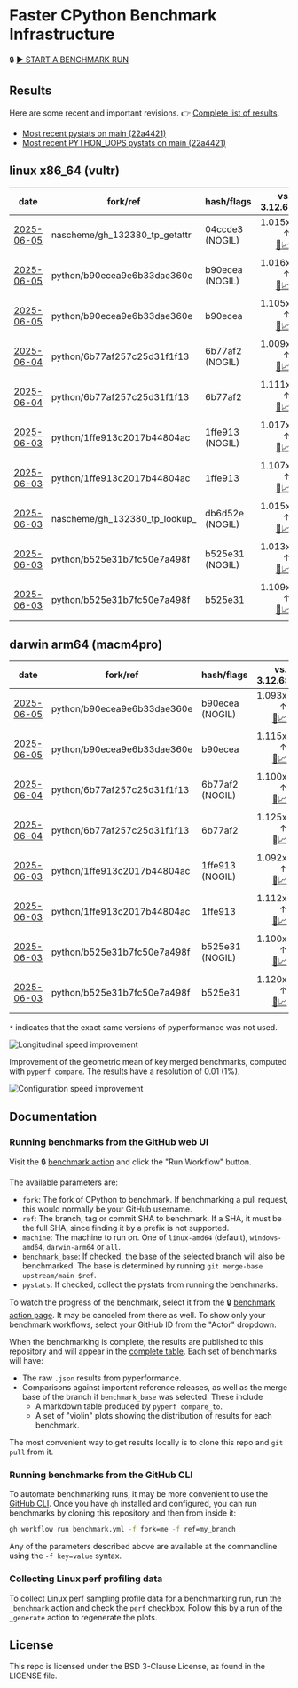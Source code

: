 # Faster CPython Benchmark Infrastructure

🔒 [▶️ START A BENCHMARK RUN](../../actions/workflows/benchmark.yml)

## Results

Here are some recent and important revisions. 👉 [Complete list of results](RESULTS.md).

<!-- START table -->
- [Most recent  pystats on main (22a4421)](results/bm-20250111-3.14.0a3%2B-22a4421/bm-20250111-vultr-x86_64-python-22a442181d5f1ac496da-3.14.0a3%2B-22a4421-pystats.md)
- [Most recent PYTHON_UOPS pystats on main (22a4421)](results/bm-20250111-3.14.0a3%2B-22a4421-PYTHON_UOPS/bm-20250111-vultr-x86_64-python-22a442181d5f1ac496da-3.14.0a3%2B-22a4421-pystats.md)

## linux x86_64 (vultr)
| date | fork/ref | hash/flags | vs. 3.12.6: | vs. 3.13.0rc2: | vs. base: |
| --- | --- | --- | ---: | ---: | ---: |
| [2025-06-05](results/bm-20250605-3.15.0a0-04ccde3-NOGIL) | nascheme/gh_132380_tp_getattr | 04ccde3 (NOGIL) | 1.015x ↑<br>[📄](results/bm-20250605-3.15.0a0-04ccde3-NOGIL/bm-20250605-vultr-x86_64-nascheme-gh_132380_tp_getattr-3.15.0a0-04ccde3-vs-3.12.6.md)[📈](results/bm-20250605-3.15.0a0-04ccde3-NOGIL/bm-20250605-vultr-x86_64-nascheme-gh_132380_tp_getattr-3.15.0a0-04ccde3-vs-3.12.6.svg) | 1.020x ↓<br>[📄](results/bm-20250605-3.15.0a0-04ccde3-NOGIL/bm-20250605-vultr-x86_64-nascheme-gh_132380_tp_getattr-3.15.0a0-04ccde3-vs-3.13.0rc2.md)[📈](results/bm-20250605-3.15.0a0-04ccde3-NOGIL/bm-20250605-vultr-x86_64-nascheme-gh_132380_tp_getattr-3.15.0a0-04ccde3-vs-3.13.0rc2.svg) | 1.001x ↓<br>[📄](results/bm-20250605-3.15.0a0-04ccde3-NOGIL/bm-20250605-vultr-x86_64-nascheme-gh_132380_tp_getattr-3.15.0a0-04ccde3-vs-base.md)[📈](results/bm-20250605-3.15.0a0-04ccde3-NOGIL/bm-20250605-vultr-x86_64-nascheme-gh_132380_tp_getattr-3.15.0a0-04ccde3-vs-base.svg)[🧠](results/bm-20250605-3.15.0a0-04ccde3-NOGIL/bm-20250605-vultr-x86_64-nascheme-gh_132380_tp_getattr-3.15.0a0-04ccde3-vs-base-mem.svg) |
| [2025-06-05](results/bm-20250605-3.15.0a0-b90ecea-NOGIL) | python/b90ecea9e6b33dae360e | b90ecea (NOGIL) | 1.016x ↑<br>[📄](results/bm-20250605-3.15.0a0-b90ecea-NOGIL/bm-20250605-vultr-x86_64-python-b90ecea9e6b33dae360e-3.15.0a0-b90ecea-vs-3.12.6.md)[📈](results/bm-20250605-3.15.0a0-b90ecea-NOGIL/bm-20250605-vultr-x86_64-python-b90ecea9e6b33dae360e-3.15.0a0-b90ecea-vs-3.12.6.svg) | 1.019x ↓<br>[📄](results/bm-20250605-3.15.0a0-b90ecea-NOGIL/bm-20250605-vultr-x86_64-python-b90ecea9e6b33dae360e-3.15.0a0-b90ecea-vs-3.13.0rc2.md)[📈](results/bm-20250605-3.15.0a0-b90ecea-NOGIL/bm-20250605-vultr-x86_64-python-b90ecea9e6b33dae360e-3.15.0a0-b90ecea-vs-3.13.0rc2.svg) | 1.086x ↓<br>[📄](results/bm-20250605-3.15.0a0-b90ecea-NOGIL/bm-20250605-vultr-x86_64-python-b90ecea9e6b33dae360e-3.15.0a0-b90ecea-vs-base.md)[📈](results/bm-20250605-3.15.0a0-b90ecea-NOGIL/bm-20250605-vultr-x86_64-python-b90ecea9e6b33dae360e-3.15.0a0-b90ecea-vs-base.svg)[🧠](results/bm-20250605-3.15.0a0-b90ecea-NOGIL/bm-20250605-vultr-x86_64-python-b90ecea9e6b33dae360e-3.15.0a0-b90ecea-vs-base-mem.svg) |
| [2025-06-05](results/bm-20250605-3.15.0a0-b90ecea) | python/b90ecea9e6b33dae360e | b90ecea | 1.105x ↑<br>[📄](results/bm-20250605-3.15.0a0-b90ecea/bm-20250605-vultr-x86_64-python-b90ecea9e6b33dae360e-3.15.0a0-b90ecea-vs-3.12.6.md)[📈](results/bm-20250605-3.15.0a0-b90ecea/bm-20250605-vultr-x86_64-python-b90ecea9e6b33dae360e-3.15.0a0-b90ecea-vs-3.12.6.svg) | 1.067x ↑<br>[📄](results/bm-20250605-3.15.0a0-b90ecea/bm-20250605-vultr-x86_64-python-b90ecea9e6b33dae360e-3.15.0a0-b90ecea-vs-3.13.0rc2.md)[📈](results/bm-20250605-3.15.0a0-b90ecea/bm-20250605-vultr-x86_64-python-b90ecea9e6b33dae360e-3.15.0a0-b90ecea-vs-3.13.0rc2.svg) |  |
| [2025-06-04](results/bm-20250604-3.15.0a0-6b77af2-NOGIL) | python/6b77af257c25d31f1f13 | 6b77af2 (NOGIL) | 1.009x ↑<br>[📄](results/bm-20250604-3.15.0a0-6b77af2-NOGIL/bm-20250604-vultr-x86_64-python-6b77af257c25d31f1f13-3.15.0a0-6b77af2-vs-3.12.6.md)[📈](results/bm-20250604-3.15.0a0-6b77af2-NOGIL/bm-20250604-vultr-x86_64-python-6b77af257c25d31f1f13-3.15.0a0-6b77af2-vs-3.12.6.svg) | 1.026x ↓<br>[📄](results/bm-20250604-3.15.0a0-6b77af2-NOGIL/bm-20250604-vultr-x86_64-python-6b77af257c25d31f1f13-3.15.0a0-6b77af2-vs-3.13.0rc2.md)[📈](results/bm-20250604-3.15.0a0-6b77af2-NOGIL/bm-20250604-vultr-x86_64-python-6b77af257c25d31f1f13-3.15.0a0-6b77af2-vs-3.13.0rc2.svg) | 1.095x ↓<br>[📄](results/bm-20250604-3.15.0a0-6b77af2-NOGIL/bm-20250604-vultr-x86_64-python-6b77af257c25d31f1f13-3.15.0a0-6b77af2-vs-base.md)[📈](results/bm-20250604-3.15.0a0-6b77af2-NOGIL/bm-20250604-vultr-x86_64-python-6b77af257c25d31f1f13-3.15.0a0-6b77af2-vs-base.svg)[🧠](results/bm-20250604-3.15.0a0-6b77af2-NOGIL/bm-20250604-vultr-x86_64-python-6b77af257c25d31f1f13-3.15.0a0-6b77af2-vs-base-mem.svg) |
| [2025-06-04](results/bm-20250604-3.15.0a0-6b77af2) | python/6b77af257c25d31f1f13 | 6b77af2 | 1.111x ↑<br>[📄](results/bm-20250604-3.15.0a0-6b77af2/bm-20250604-vultr-x86_64-python-6b77af257c25d31f1f13-3.15.0a0-6b77af2-vs-3.12.6.md)[📈](results/bm-20250604-3.15.0a0-6b77af2/bm-20250604-vultr-x86_64-python-6b77af257c25d31f1f13-3.15.0a0-6b77af2-vs-3.12.6.svg) | 1.073x ↑<br>[📄](results/bm-20250604-3.15.0a0-6b77af2/bm-20250604-vultr-x86_64-python-6b77af257c25d31f1f13-3.15.0a0-6b77af2-vs-3.13.0rc2.md)[📈](results/bm-20250604-3.15.0a0-6b77af2/bm-20250604-vultr-x86_64-python-6b77af257c25d31f1f13-3.15.0a0-6b77af2-vs-3.13.0rc2.svg) |  |
| [2025-06-03](results/bm-20250603-3.15.0a0-1ffe913-NOGIL) | python/1ffe913c2017b44804ac | 1ffe913 (NOGIL) | 1.017x ↑<br>[📄](results/bm-20250603-3.15.0a0-1ffe913-NOGIL/bm-20250603-vultr-x86_64-python-1ffe913c2017b44804ac-3.15.0a0-1ffe913-vs-3.12.6.md)[📈](results/bm-20250603-3.15.0a0-1ffe913-NOGIL/bm-20250603-vultr-x86_64-python-1ffe913c2017b44804ac-3.15.0a0-1ffe913-vs-3.12.6.svg) | 1.019x ↓<br>[📄](results/bm-20250603-3.15.0a0-1ffe913-NOGIL/bm-20250603-vultr-x86_64-python-1ffe913c2017b44804ac-3.15.0a0-1ffe913-vs-3.13.0rc2.md)[📈](results/bm-20250603-3.15.0a0-1ffe913-NOGIL/bm-20250603-vultr-x86_64-python-1ffe913c2017b44804ac-3.15.0a0-1ffe913-vs-3.13.0rc2.svg) | 1.088x ↓<br>[📄](results/bm-20250603-3.15.0a0-1ffe913-NOGIL/bm-20250603-vultr-x86_64-python-1ffe913c2017b44804ac-3.15.0a0-1ffe913-vs-base.md)[📈](results/bm-20250603-3.15.0a0-1ffe913-NOGIL/bm-20250603-vultr-x86_64-python-1ffe913c2017b44804ac-3.15.0a0-1ffe913-vs-base.svg)[🧠](results/bm-20250603-3.15.0a0-1ffe913-NOGIL/bm-20250603-vultr-x86_64-python-1ffe913c2017b44804ac-3.15.0a0-1ffe913-vs-base-mem.svg) |
| [2025-06-03](results/bm-20250603-3.15.0a0-1ffe913) | python/1ffe913c2017b44804ac | 1ffe913 | 1.107x ↑<br>[📄](results/bm-20250603-3.15.0a0-1ffe913/bm-20250603-vultr-x86_64-python-1ffe913c2017b44804ac-3.15.0a0-1ffe913-vs-3.12.6.md)[📈](results/bm-20250603-3.15.0a0-1ffe913/bm-20250603-vultr-x86_64-python-1ffe913c2017b44804ac-3.15.0a0-1ffe913-vs-3.12.6.svg) | 1.070x ↑<br>[📄](results/bm-20250603-3.15.0a0-1ffe913/bm-20250603-vultr-x86_64-python-1ffe913c2017b44804ac-3.15.0a0-1ffe913-vs-3.13.0rc2.md)[📈](results/bm-20250603-3.15.0a0-1ffe913/bm-20250603-vultr-x86_64-python-1ffe913c2017b44804ac-3.15.0a0-1ffe913-vs-3.13.0rc2.svg) |  |
| [2025-06-03](results/bm-20250603-3.15.0a0-db6d52e-NOGIL) | nascheme/gh_132380_tp_lookup_ | db6d52e (NOGIL) | 1.015x ↑<br>[📄](results/bm-20250603-3.15.0a0-db6d52e-NOGIL/bm-20250603-vultr-x86_64-nascheme-gh_132380_tp_lookup_-3.15.0a0-db6d52e-vs-3.12.6.md)[📈](results/bm-20250603-3.15.0a0-db6d52e-NOGIL/bm-20250603-vultr-x86_64-nascheme-gh_132380_tp_lookup_-3.15.0a0-db6d52e-vs-3.12.6.svg) | 1.020x ↓<br>[📄](results/bm-20250603-3.15.0a0-db6d52e-NOGIL/bm-20250603-vultr-x86_64-nascheme-gh_132380_tp_lookup_-3.15.0a0-db6d52e-vs-3.13.0rc2.md)[📈](results/bm-20250603-3.15.0a0-db6d52e-NOGIL/bm-20250603-vultr-x86_64-nascheme-gh_132380_tp_lookup_-3.15.0a0-db6d52e-vs-3.13.0rc2.svg) | 1.001x ↓<br>[📄](results/bm-20250603-3.15.0a0-db6d52e-NOGIL/bm-20250603-vultr-x86_64-nascheme-gh_132380_tp_lookup_-3.15.0a0-db6d52e-vs-base.md)[📈](results/bm-20250603-3.15.0a0-db6d52e-NOGIL/bm-20250603-vultr-x86_64-nascheme-gh_132380_tp_lookup_-3.15.0a0-db6d52e-vs-base.svg)[🧠](results/bm-20250603-3.15.0a0-db6d52e-NOGIL/bm-20250603-vultr-x86_64-nascheme-gh_132380_tp_lookup_-3.15.0a0-db6d52e-vs-base-mem.svg) |
| [2025-06-03](results/bm-20250603-3.15.0a0-b525e31-NOGIL) | python/b525e31b7fc50e7a498f | b525e31 (NOGIL) | 1.013x ↑<br>[📄](results/bm-20250603-3.15.0a0-b525e31-NOGIL/bm-20250603-vultr-x86_64-python-b525e31b7fc50e7a498f-3.15.0a0-b525e31-vs-3.12.6.md)[📈](results/bm-20250603-3.15.0a0-b525e31-NOGIL/bm-20250603-vultr-x86_64-python-b525e31b7fc50e7a498f-3.15.0a0-b525e31-vs-3.12.6.svg) | 1.022x ↓<br>[📄](results/bm-20250603-3.15.0a0-b525e31-NOGIL/bm-20250603-vultr-x86_64-python-b525e31b7fc50e7a498f-3.15.0a0-b525e31-vs-3.13.0rc2.md)[📈](results/bm-20250603-3.15.0a0-b525e31-NOGIL/bm-20250603-vultr-x86_64-python-b525e31b7fc50e7a498f-3.15.0a0-b525e31-vs-3.13.0rc2.svg) | 1.092x ↓<br>[📄](results/bm-20250603-3.15.0a0-b525e31-NOGIL/bm-20250603-vultr-x86_64-python-b525e31b7fc50e7a498f-3.15.0a0-b525e31-vs-base.md)[📈](results/bm-20250603-3.15.0a0-b525e31-NOGIL/bm-20250603-vultr-x86_64-python-b525e31b7fc50e7a498f-3.15.0a0-b525e31-vs-base.svg)[🧠](results/bm-20250603-3.15.0a0-b525e31-NOGIL/bm-20250603-vultr-x86_64-python-b525e31b7fc50e7a498f-3.15.0a0-b525e31-vs-base-mem.svg) |
| [2025-06-03](results/bm-20250603-3.15.0a0-b525e31) | python/b525e31b7fc50e7a498f | b525e31 | 1.109x ↑<br>[📄](results/bm-20250603-3.15.0a0-b525e31/bm-20250603-vultr-x86_64-python-b525e31b7fc50e7a498f-3.15.0a0-b525e31-vs-3.12.6.md)[📈](results/bm-20250603-3.15.0a0-b525e31/bm-20250603-vultr-x86_64-python-b525e31b7fc50e7a498f-3.15.0a0-b525e31-vs-3.12.6.svg) | 1.071x ↑<br>[📄](results/bm-20250603-3.15.0a0-b525e31/bm-20250603-vultr-x86_64-python-b525e31b7fc50e7a498f-3.15.0a0-b525e31-vs-3.13.0rc2.md)[📈](results/bm-20250603-3.15.0a0-b525e31/bm-20250603-vultr-x86_64-python-b525e31b7fc50e7a498f-3.15.0a0-b525e31-vs-3.13.0rc2.svg) |  |

## darwin arm64 (macm4pro)
| date | fork/ref | hash/flags | vs. 3.12.6: | vs. 3.13.0rc2: | vs. base: |
| --- | --- | --- | ---: | ---: | ---: |
| [2025-06-05](results/bm-20250605-3.15.0a0-b90ecea-NOGIL) | python/b90ecea9e6b33dae360e | b90ecea (NOGIL) | 1.093x ↑<br>[📄](results/bm-20250605-3.15.0a0-b90ecea-NOGIL/bm-20250605-macm4pro-arm64-python-b90ecea9e6b33dae360e-3.15.0a0-b90ecea-vs-3.12.6.md)[📈](results/bm-20250605-3.15.0a0-b90ecea-NOGIL/bm-20250605-macm4pro-arm64-python-b90ecea9e6b33dae360e-3.15.0a0-b90ecea-vs-3.12.6.svg) | 1.013x ↑<br>[📄](results/bm-20250605-3.15.0a0-b90ecea-NOGIL/bm-20250605-macm4pro-arm64-python-b90ecea9e6b33dae360e-3.15.0a0-b90ecea-vs-3.13.0rc2.md)[📈](results/bm-20250605-3.15.0a0-b90ecea-NOGIL/bm-20250605-macm4pro-arm64-python-b90ecea9e6b33dae360e-3.15.0a0-b90ecea-vs-3.13.0rc2.svg) | 1.022x ↓<br>[📄](results/bm-20250605-3.15.0a0-b90ecea-NOGIL/bm-20250605-macm4pro-arm64-python-b90ecea9e6b33dae360e-3.15.0a0-b90ecea-vs-base.md)[📈](results/bm-20250605-3.15.0a0-b90ecea-NOGIL/bm-20250605-macm4pro-arm64-python-b90ecea9e6b33dae360e-3.15.0a0-b90ecea-vs-base.svg)[🧠](results/bm-20250605-3.15.0a0-b90ecea-NOGIL/bm-20250605-macm4pro-arm64-python-b90ecea9e6b33dae360e-3.15.0a0-b90ecea-vs-base-mem.svg) |
| [2025-06-05](results/bm-20250605-3.15.0a0-b90ecea) | python/b90ecea9e6b33dae360e | b90ecea | 1.115x ↑<br>[📄](results/bm-20250605-3.15.0a0-b90ecea/bm-20250605-macm4pro-arm64-python-b90ecea9e6b33dae360e-3.15.0a0-b90ecea-vs-3.12.6.md)[📈](results/bm-20250605-3.15.0a0-b90ecea/bm-20250605-macm4pro-arm64-python-b90ecea9e6b33dae360e-3.15.0a0-b90ecea-vs-3.12.6.svg) | 1.034x ↑<br>[📄](results/bm-20250605-3.15.0a0-b90ecea/bm-20250605-macm4pro-arm64-python-b90ecea9e6b33dae360e-3.15.0a0-b90ecea-vs-3.13.0rc2.md)[📈](results/bm-20250605-3.15.0a0-b90ecea/bm-20250605-macm4pro-arm64-python-b90ecea9e6b33dae360e-3.15.0a0-b90ecea-vs-3.13.0rc2.svg) |  |
| [2025-06-04](results/bm-20250604-3.15.0a0-6b77af2-NOGIL) | python/6b77af257c25d31f1f13 | 6b77af2 (NOGIL) | 1.100x ↑<br>[📄](results/bm-20250604-3.15.0a0-6b77af2-NOGIL/bm-20250604-macm4pro-arm64-python-6b77af257c25d31f1f13-3.15.0a0-6b77af2-vs-3.12.6.md)[📈](results/bm-20250604-3.15.0a0-6b77af2-NOGIL/bm-20250604-macm4pro-arm64-python-6b77af257c25d31f1f13-3.15.0a0-6b77af2-vs-3.12.6.svg) | 1.019x ↑<br>[📄](results/bm-20250604-3.15.0a0-6b77af2-NOGIL/bm-20250604-macm4pro-arm64-python-6b77af257c25d31f1f13-3.15.0a0-6b77af2-vs-3.13.0rc2.md)[📈](results/bm-20250604-3.15.0a0-6b77af2-NOGIL/bm-20250604-macm4pro-arm64-python-6b77af257c25d31f1f13-3.15.0a0-6b77af2-vs-3.13.0rc2.svg) | 1.026x ↓<br>[📄](results/bm-20250604-3.15.0a0-6b77af2-NOGIL/bm-20250604-macm4pro-arm64-python-6b77af257c25d31f1f13-3.15.0a0-6b77af2-vs-base.md)[📈](results/bm-20250604-3.15.0a0-6b77af2-NOGIL/bm-20250604-macm4pro-arm64-python-6b77af257c25d31f1f13-3.15.0a0-6b77af2-vs-base.svg)[🧠](results/bm-20250604-3.15.0a0-6b77af2-NOGIL/bm-20250604-macm4pro-arm64-python-6b77af257c25d31f1f13-3.15.0a0-6b77af2-vs-base-mem.svg) |
| [2025-06-04](results/bm-20250604-3.15.0a0-6b77af2) | python/6b77af257c25d31f1f13 | 6b77af2 | 1.125x ↑<br>[📄](results/bm-20250604-3.15.0a0-6b77af2/bm-20250604-macm4pro-arm64-python-6b77af257c25d31f1f13-3.15.0a0-6b77af2-vs-3.12.6.md)[📈](results/bm-20250604-3.15.0a0-6b77af2/bm-20250604-macm4pro-arm64-python-6b77af257c25d31f1f13-3.15.0a0-6b77af2-vs-3.12.6.svg) | 1.044x ↑<br>[📄](results/bm-20250604-3.15.0a0-6b77af2/bm-20250604-macm4pro-arm64-python-6b77af257c25d31f1f13-3.15.0a0-6b77af2-vs-3.13.0rc2.md)[📈](results/bm-20250604-3.15.0a0-6b77af2/bm-20250604-macm4pro-arm64-python-6b77af257c25d31f1f13-3.15.0a0-6b77af2-vs-3.13.0rc2.svg) |  |
| [2025-06-03](results/bm-20250603-3.15.0a0-1ffe913-NOGIL) | python/1ffe913c2017b44804ac | 1ffe913 (NOGIL) | 1.092x ↑<br>[📄](results/bm-20250603-3.15.0a0-1ffe913-NOGIL/bm-20250603-macm4pro-arm64-python-1ffe913c2017b44804ac-3.15.0a0-1ffe913-vs-3.12.6.md)[📈](results/bm-20250603-3.15.0a0-1ffe913-NOGIL/bm-20250603-macm4pro-arm64-python-1ffe913c2017b44804ac-3.15.0a0-1ffe913-vs-3.12.6.svg) | 1.012x ↑<br>[📄](results/bm-20250603-3.15.0a0-1ffe913-NOGIL/bm-20250603-macm4pro-arm64-python-1ffe913c2017b44804ac-3.15.0a0-1ffe913-vs-3.13.0rc2.md)[📈](results/bm-20250603-3.15.0a0-1ffe913-NOGIL/bm-20250603-macm4pro-arm64-python-1ffe913c2017b44804ac-3.15.0a0-1ffe913-vs-3.13.0rc2.svg) | 1.021x ↓<br>[📄](results/bm-20250603-3.15.0a0-1ffe913-NOGIL/bm-20250603-macm4pro-arm64-python-1ffe913c2017b44804ac-3.15.0a0-1ffe913-vs-base.md)[📈](results/bm-20250603-3.15.0a0-1ffe913-NOGIL/bm-20250603-macm4pro-arm64-python-1ffe913c2017b44804ac-3.15.0a0-1ffe913-vs-base.svg)[🧠](results/bm-20250603-3.15.0a0-1ffe913-NOGIL/bm-20250603-macm4pro-arm64-python-1ffe913c2017b44804ac-3.15.0a0-1ffe913-vs-base-mem.svg) |
| [2025-06-03](results/bm-20250603-3.15.0a0-1ffe913) | python/1ffe913c2017b44804ac | 1ffe913 | 1.112x ↑<br>[📄](results/bm-20250603-3.15.0a0-1ffe913/bm-20250603-macm4pro-arm64-python-1ffe913c2017b44804ac-3.15.0a0-1ffe913-vs-3.12.6.md)[📈](results/bm-20250603-3.15.0a0-1ffe913/bm-20250603-macm4pro-arm64-python-1ffe913c2017b44804ac-3.15.0a0-1ffe913-vs-3.12.6.svg) | 1.032x ↑<br>[📄](results/bm-20250603-3.15.0a0-1ffe913/bm-20250603-macm4pro-arm64-python-1ffe913c2017b44804ac-3.15.0a0-1ffe913-vs-3.13.0rc2.md)[📈](results/bm-20250603-3.15.0a0-1ffe913/bm-20250603-macm4pro-arm64-python-1ffe913c2017b44804ac-3.15.0a0-1ffe913-vs-3.13.0rc2.svg) |  |
| [2025-06-03](results/bm-20250603-3.15.0a0-b525e31-NOGIL) | python/b525e31b7fc50e7a498f | b525e31 (NOGIL) | 1.100x ↑<br>[📄](results/bm-20250603-3.15.0a0-b525e31-NOGIL/bm-20250603-macm4pro-arm64-python-b525e31b7fc50e7a498f-3.15.0a0-b525e31-vs-3.12.6.md)[📈](results/bm-20250603-3.15.0a0-b525e31-NOGIL/bm-20250603-macm4pro-arm64-python-b525e31b7fc50e7a498f-3.15.0a0-b525e31-vs-3.12.6.svg) | 1.019x ↑<br>[📄](results/bm-20250603-3.15.0a0-b525e31-NOGIL/bm-20250603-macm4pro-arm64-python-b525e31b7fc50e7a498f-3.15.0a0-b525e31-vs-3.13.0rc2.md)[📈](results/bm-20250603-3.15.0a0-b525e31-NOGIL/bm-20250603-macm4pro-arm64-python-b525e31b7fc50e7a498f-3.15.0a0-b525e31-vs-3.13.0rc2.svg) | 1.021x ↓<br>[📄](results/bm-20250603-3.15.0a0-b525e31-NOGIL/bm-20250603-macm4pro-arm64-python-b525e31b7fc50e7a498f-3.15.0a0-b525e31-vs-base.md)[📈](results/bm-20250603-3.15.0a0-b525e31-NOGIL/bm-20250603-macm4pro-arm64-python-b525e31b7fc50e7a498f-3.15.0a0-b525e31-vs-base.svg)[🧠](results/bm-20250603-3.15.0a0-b525e31-NOGIL/bm-20250603-macm4pro-arm64-python-b525e31b7fc50e7a498f-3.15.0a0-b525e31-vs-base-mem.svg) |
| [2025-06-03](results/bm-20250603-3.15.0a0-b525e31) | python/b525e31b7fc50e7a498f | b525e31 | 1.120x ↑<br>[📄](results/bm-20250603-3.15.0a0-b525e31/bm-20250603-macm4pro-arm64-python-b525e31b7fc50e7a498f-3.15.0a0-b525e31-vs-3.12.6.md)[📈](results/bm-20250603-3.15.0a0-b525e31/bm-20250603-macm4pro-arm64-python-b525e31b7fc50e7a498f-3.15.0a0-b525e31-vs-3.12.6.svg) | 1.039x ↑<br>[📄](results/bm-20250603-3.15.0a0-b525e31/bm-20250603-macm4pro-arm64-python-b525e31b7fc50e7a498f-3.15.0a0-b525e31-vs-3.13.0rc2.md)[📈](results/bm-20250603-3.15.0a0-b525e31/bm-20250603-macm4pro-arm64-python-b525e31b7fc50e7a498f-3.15.0a0-b525e31-vs-3.13.0rc2.svg) |  |


<!-- END table -->

`*` indicates that the exact same versions of pyperformance was not used.

![Longitudinal speed improvement](/longitudinal.svg)

Improvement of the geometric mean of key merged benchmarks, computed with `pyperf compare`.
The results have a resolution of 0.01 (1%).

![Configuration speed improvement](/configs.svg)

## Documentation

### Running benchmarks from the GitHub web UI

Visit the 🔒 [benchmark action](../../actions/workflows/benchmark.yml) and click the "Run Workflow" button.

The available parameters are:

- `fork`: The fork of CPython to benchmark.
  If benchmarking a pull request, this would normally be your GitHub username.
- `ref`: The branch, tag or commit SHA to benchmark.
  If a SHA, it must be the full SHA, since finding it by a prefix is not supported.
- `machine`: The machine to run on.
  One of `linux-amd64` (default), `windows-amd64`, `darwin-arm64` or `all`.
- `benchmark_base`: If checked, the base of the selected branch will also be benchmarked.
  The base is determined by running `git merge-base upstream/main $ref`.
- `pystats`: If checked, collect the pystats from running the benchmarks.

To watch the progress of the benchmark, select it from the 🔒 [benchmark action page](../../actions/workflows/benchmark.yml).
It may be canceled from there as well.
To show only your benchmark workflows, select your GitHub ID from the "Actor" dropdown.

When the benchmarking is complete, the results are published to this repository and will appear in the [complete table](RESULTS.md).
Each set of benchmarks will have:

- The raw `.json` results from pyperformance.
- Comparisons against important reference releases, as well as the merge base of the branch if `benchmark_base` was selected. These include
  - A markdown table produced by `pyperf compare_to`.
  - A set of "violin" plots showing the distribution of results for each benchmark.

The most convenient way to get results locally is to clone this repo and `git pull` from it.

### Running benchmarks from the GitHub CLI

To automate benchmarking runs, it may be more convenient to use the [GitHub CLI](https://cli.github.com/).
Once you have `gh` installed and configured, you can run benchmarks by cloning this repository and then from inside it:

```bash session
gh workflow run benchmark.yml -f fork=me -f ref=my_branch
```

Any of the parameters described above are available at the commandline using the `-f key=value` syntax.

### Collecting Linux perf profiling data

To collect Linux perf sampling profile data for a benchmarking run, run the `_benchmark` action and check the `perf` checkbox.
Follow this by a run of the `_generate` action to regenerate the plots.

## License

This repo is licensed under the BSD 3-Clause License, as found in the LICENSE file.
